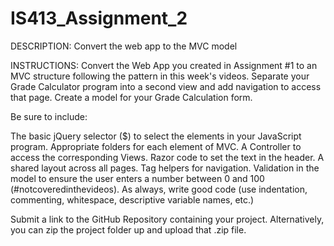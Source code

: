 # IS413_Assignment_2

DESCRIPTION:
Convert the web app to the MVC model


INSTRUCTIONS:
Convert the Web App you created in Assignment #1 to an MVC structure following the pattern in this week's videos.  Separate your Grade Calculator program into a second view and add navigation to access that page.  Create a model for your Grade Calculation form.

Be sure to include:

The basic jQuery selector ($) to select the elements in your JavaScript program.
Appropriate folders for each element of MVC.
A Controller to access the corresponding Views.
Razor code to set the text in the header.
A shared layout across all pages.
Tag helpers for navigation.
Validation in the model to ensure the user enters a number between 0 and 100 (#notcoveredinthevideos).
As always, write good code (use indentation, commenting, whitespace, descriptive variable names, etc.)

Submit a link to the GitHub Repository containing your project.  Alternatively, you can zip the project folder up and upload that .zip file.

